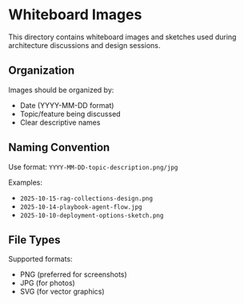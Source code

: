 # Whiteboard Images

This directory contains whiteboard images and sketches used during architecture discussions and design sessions.

## Organization

Images should be organized by:
- Date (YYYY-MM-DD format)
- Topic/feature being discussed
- Clear descriptive names

## Naming Convention

Use format: `YYYY-MM-DD-topic-description.png/jpg`

Examples:
- `2025-10-15-rag-collections-design.png`
- `2025-10-14-playbook-agent-flow.jpg`
- `2025-10-10-deployment-options-sketch.png`

## File Types

Supported formats:
- PNG (preferred for screenshots)
- JPG (for photos)
- SVG (for vector graphics)

